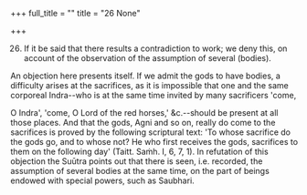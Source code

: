 +++
full_title = ""
title = "26 None"

+++


26. If it be said that there results a contradiction to work; we deny this, on account of the observation of the assumption of several (bodies).

An objection here presents itself. If we admit the gods to have bodies, a difficulty arises at the sacrifices, as it is impossible that one and the same corporeal Indra--who is at the same time invited by many sacrificers 'come,

 O Indra', 'come, O Lord of the red horses,' &c.--should be present at all those places. And that the gods, Agni and so on, really do come to the sacrifices is proved by the following scriptural text: 'To whose sacrifice do the gods go, and to whose not? He who first receives the gods, sacrifices to them on the following day' (Taitt. Saṁh. I, 6, 7, 1). In refutation of this objection the Suūtra points out that there is seen, i.e. recorded, the assumption of several bodies at the same time, on the part of beings endowed with special powers, such as Saubhari.

